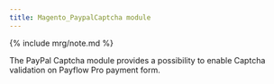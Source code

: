 ```yaml
---
title: Magento_PaypalCaptcha module
---
```


{% include mrg/note.md %}

The PayPal Captcha module provides a possibility to enable Captcha validation on Payflow Pro payment form.
